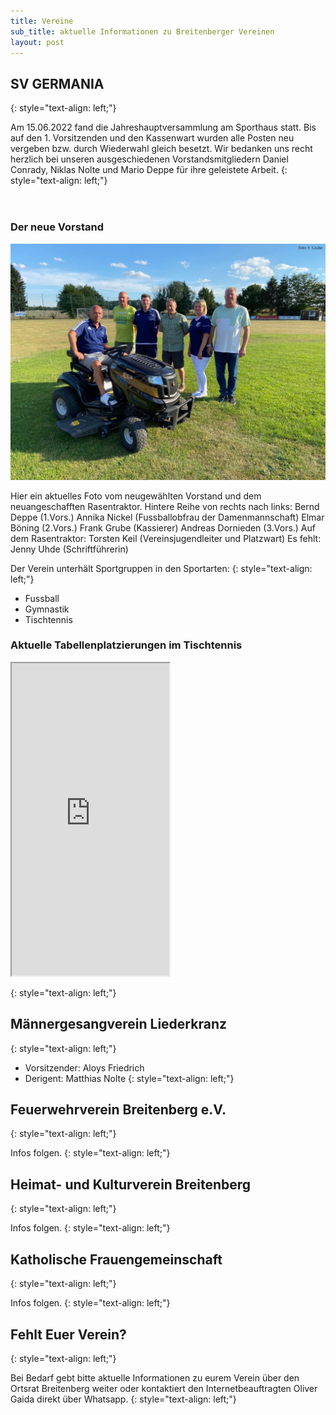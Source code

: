 ```yaml
---
title: Vereine
sub_title: aktuelle Informationen zu Breitenberger Vereinen
layout: post
---
```


## SV GERMANIA
{: style="text-align: left;"}

Am 15.06.2022 fand die Jahreshauptversammlung am Sporthaus statt. Bis auf den 1. Vorsitzenden und den Kassenwart wurden alle Posten neu vergeben bzw. durch Wiederwahl gleich besetzt. 
Wir bedanken uns recht herzlich bei unseren ausgeschiedenen Vorstandsmitgliedern Daniel Conrady, Niklas Nolte und Mario Deppe für ihre geleistete Arbeit.
{: style="text-align: left;"}

<section class="box special">
    <header class="major">
    </header>
    <h3>Der neue Vorstand</h3>
    <span class="image featured"><img src="images/SVGermania_Vorstand_2022.jpg" alt="" /></span>
    <p>Hier ein aktuelles Foto vom neugewählten Vorstand und dem neuangeschafften Rasentraktor.
    Hintere Reihe von rechts nach links:
    Bernd Deppe (1.Vors.) Annika Nickel (Fussballobfrau der Damenmannschaft) Elmar Böning (2.Vors.) Frank Grube (Kassierer) Andreas Dornieden (3.Vors.) Auf dem Rasentraktor: Torsten Keil (Vereinsjugendleiter und Platzwart)
    Es fehlt: Jenny Uhde (Schriftführerin)</p>
</section>

Der Verein unterhält Sportgruppen in den Sportarten:
{: style="text-align: left;"}

- Fussball
- Gymnastik
- Tischtennis 

### Aktuelle Tabellenplatzierungen im Tischtennis

<iframe src="https://www.mytischtennis.de/club-module/club/teams/clubNr/1080670/fedNickname/TTVN" height="500" width="50%"> </iframe> 

{: style="text-align: left;"}


## Männergesangverein Liederkranz
{: style="text-align: left;"}

- Vorsitzender: Aloys Friedrich
- Derigent: Matthias Nolte
{: style="text-align: left;"}

## Feuerwehrverein Breitenberg e.V.
{: style="text-align: left;"}

Infos folgen.
{: style="text-align: left;"}

## Heimat- und Kulturverein Breitenberg
{: style="text-align: left;"}

Infos folgen.
{: style="text-align: left;"}

## Katholische Frauengemeinschaft
{: style="text-align: left;"}

Infos folgen.
{: style="text-align: left;"}


## Fehlt Euer Verein?
{: style="text-align: left;"}

Bei Bedarf gebt bitte aktuelle Informationen zu eurem Verein über den Ortsrat Breitenberg weiter oder kontaktiert den Internetbeauftragten Oliver Gaida direkt über Whatsapp.
{: style="text-align: left;"}